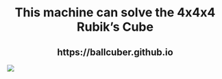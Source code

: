 <h1 align="center">This machine can solve the 4x4x4 Rubik’s Cube</h1>

<h2 align="center">https://ballcuber.github.io</h1>

![](KinematicCrossRows.gif)
